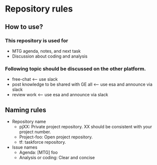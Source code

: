 # Repository rules
<!--

**Here are some ideas to get you started:**

🙋‍♀️ A short introduction - what is your organization all about?
🌈 Contribution guidelines - how can the community get involved?
👩‍💻 Useful resources - where can the community find your docs? Is there anything else the community should know?
🍿 Fun facts - what does your team eat for breakfast?
🧙 Remember, you can do mighty things with the power of [Markdown](https://docs.github.com/github/writing-on-github/getting-started-with-writing-and-formatting-on-github/basic-writing-and-formatting-syntax)
-->

## How to use?
### This repository is used for
- MTG agenda, notes, and next task
- Discussion about coding and analysis

### Following topic should be discussed on the other platform.
- free-chat <-- use slack
- post knowledge to be shared with GE all <-- use esa and announce via slack
- review work <-- use esa and announce via slack

## Naming rules
- Repository name
  - pjXX: Private project repository. XX should be consistent with your project number.
  - Project-foo: Open project repository.
  - tf: taskforce repository.
- Issue names
  - Agenda: [MTG] foo
  - Analysis or coding: Clear and concise

